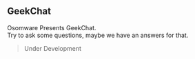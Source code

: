 ## GeekChat
Osomware Presents GeekChat. <br />
Try to ask some questions, maybe we have an answers for that.

> Under Development
